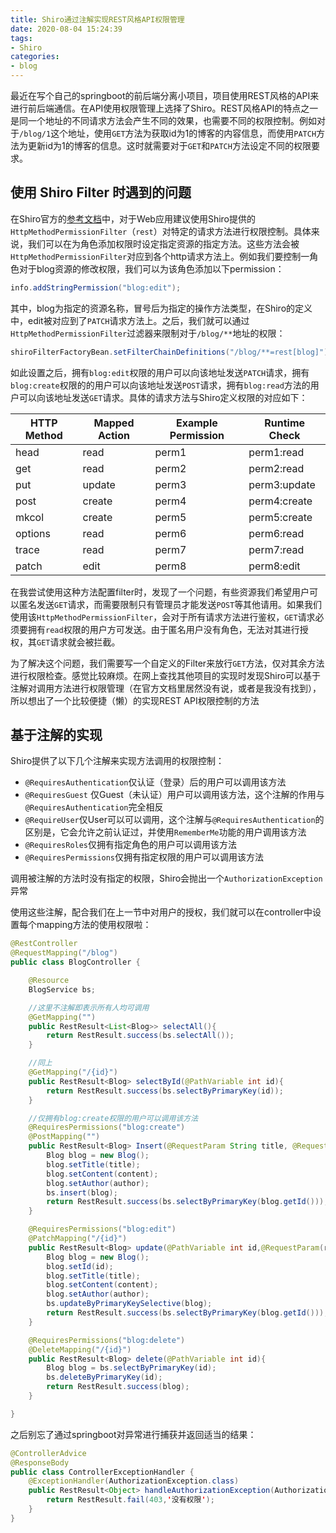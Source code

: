 ```yaml
---
title: Shiro通过注解实现REST风格API权限管理
date: 2020-08-04 15:24:39
tags: 
- Shiro
categories: 
- blog
---
```


最近在写个自己的springboot的前后端分离小项目，项目使用REST风格的API来进行前后端通信。在API使用权限管理上选择了Shiro。REST风格API的特点之一是同一个地址的不同请求方法会产生不同的效果，也需要不同的权限控制。例如对于`/blog/1`这个地址，使用`GET`方法为获取id为1的博客的内容信息，而使用`PATCH`方法为更新id为1的博客的信息。这时就需要对于`GET`和`PATCH`方法设定不同的权限要求。
<!--more-->
## 使用 Shiro Filter 时遇到的问题

在Shiro官方的[参考文档](https://shiro.apache.org/reference.html)中，对于Web应用建议使用Shiro提供的`HttpMethodPermissionFilter`（`rest`）对特定的请求方法进行权限控制。具体来说，我们可以在为角色添加权限时设定指定资源的指定方法。这些方法会被`HttpMethodPermissionFilter`对应到各个http请求方法上。例如我们要控制一角色对于blog资源的修改权限，我们可以为该角色添加以下permission：

```java
info.addStringPermission("blog:edit");
```

其中，blog为指定的资源名称，冒号后为指定的操作方法类型，在Shiro的定义中，edit被对应到了`PATCH`请求方法上。之后，我们就可以通过`HttpMethodPermissionFilter`过滤器来限制对于`/blog/**`地址的权限：

```java
shiroFilterFactoryBean.setFilterChainDefinitions("/blog/**=rest[blog]");
```

如此设置之后，拥有`blog:edit`权限的用户可以向该地址发送`PATCH`请求，拥有`blog:create`权限的的用户可以向该地址发送`POST`请求，拥有`blog:read`方法的用户可以向该地址发送`GET`请求。具体的请求方法与Shiro定义权限的对应如下：

| HTTP Method | Mapped Action | Example Permission | Runtime Check |
| ----------- | ------------- | ------------------ | ------------- |
| head        | read          | perm1              | perm1:read    |
| get         | read          | perm2              | perm2:read    |
| put         | update        | perm3              | perm3:update  |
| post        | create        | perm4              | perm4:create  |
| mkcol       | create        | perm5              | perm5:create  |
| options     | read          | perm6              | perm6:read    |
| trace       | read          | perm7              | perm7:read    |
| patch       | edit          | perm8              | perm8:edit    |

在我尝试使用这种方法配置filter时，发现了一个问题，有些资源我们希望用户可以匿名发送`GET`请求，而需要限制只有管理员才能发送`POST`等其他请用。如果我们使用该`HttpMethodPermissionFilter`，会对于所有请求方法进行鉴权，`GET`请求必须要拥有`read`权限的用户方可发送。由于匿名用户没有角色，无法对其进行授权，其`GET`请求就会被拦截。

为了解决这个问题，我们需要写一个自定义的Filter来放行`GET`方法，仅对其余方法进行权限检查。感觉比较麻烦。在网上查找其他项目的实现时发现Shiro可以基于注解对调用方法进行权限管理（在官方文档里居然没有说，或者是我没有找到），所以想出了一个比较便捷（懒）的实现REST API权限控制的方法

## 基于注解的实现

Shiro提供了以下几个注解来实现方法调用的权限控制：

- `@RequiresAuthentication`仅认证（登录）后的用户可以调用该方法
- `@RequiresGuest` 仅Guest（未认证）用户可以调用该方法，这个注解的作用与`@RequiresAuthentication`完全相反
- `@RequireUser`仅User可以可以调用，这个注解与`@RequiresAuthentication`的区别是，它会允许之前认证过，并使用`RememberMe`功能的用户调用该方法
- `@RequiresRoles`仅拥有指定角色的用户可以调用该方法
- `@RequiresPermissions`仅拥有指定权限的用户可以调用该方法

调用被注解的方法时没有指定的权限，Shiro会抛出一个`AuthorizationException`异常

使用这些注解，配合我们在上一节中对用户的授权，我们就可以在controller中设置每个mapping方法的使用权限啦：

```java
@RestController
@RequestMapping("/blog")
public class BlogController {

    @Resource
    BlogService bs;

    //这里不注解即表示所有人均可调用
    @GetMapping("")
    public RestResult<List<Blog>> selectAll(){
        return RestResult.success(bs.selectAll());
    }

    //同上
    @GetMapping("/{id}")
    public RestResult<Blog> selectById(@PathVariable int id){
        return RestResult.success(bs.selectByPrimaryKey(id));
    }

    //仅拥有blog:create权限的用户可以调用该方法
    @RequiresPermissions("blog:create")
    @PostMapping("")
    public RestResult<Blog> Insert(@RequestParam String title, @RequestParam String content, @RequestParam int author){
        Blog blog = new Blog();
        blog.setTitle(title);
        blog.setContent(content);
        blog.setAuthor(author);
        bs.insert(blog);
        return RestResult.success(bs.selectByPrimaryKey(blog.getId()));
    }

    @RequiresPermissions("blog:edit")
    @PatchMapping("/{id}")
    public RestResult<Blog> update(@PathVariable int id,@RequestParam(required = false) String title, @RequestParam(required = false) String content, @RequestParam(required = false) Integer author){
        Blog blog = new Blog();
        blog.setId(id);
        blog.setTitle(title);
        blog.setContent(content);
        blog.setAuthor(author);
        bs.updateByPrimaryKeySelective(blog);
        return RestResult.success(bs.selectByPrimaryKey(blog.getId()));
    }

    @RequiresPermissions("blog:delete")
    @DeleteMapping("/{id}")
    public RestResult<Blog> delete(@PathVariable int id){
        Blog blog = bs.selectByPrimaryKey(id);
        bs.deleteByPrimaryKey(id);
        return RestResult.success(blog);
    }

}
```

之后别忘了通过springboot对异常进行捕获并返回适当的结果：

```java
@ControllerAdvice
@ResponseBody
public class ControllerExceptionHandler {
    @ExceptionHandler(AuthorizationException.class)
    public RestResult<Object> handleAuthorizationException(AuthorizationException e){
        return RestResult.fail(403,'没有权限');
    }
}
```